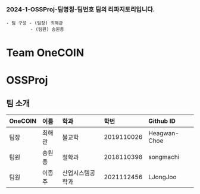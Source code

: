 ### 2024-1-OSSProj-팀명칭-팀번호 팀의 리파지토리입니다.
    - 팀 구성 - (팀장) 최해관
             - (팀원) 송원종


# Team OneCOIN 
# OSSProj
## 팀 소개

| OneCOIN   | 이름   | 학과             | 학번       | Github ID     |
| :-------- | :----- | :--------------- | :--------- | :------------ |
| 팀장      | 최해관 |      불교학      | 2019110026 | Heagwan-Choe  |
| 팀원      | 송원종 |      철학과      | 2018110398 | songmachi     |
| 팀원      | 이종주 | 산업시스템공학과 | 2021112456 | LJongJoo      |




